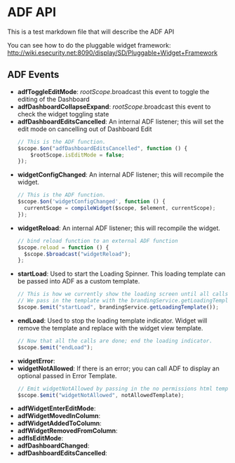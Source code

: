 # ADF API

This is a test markdown file that will describe the ADF API

You can see how to do the pluggable widget framework: http://wiki.esecurity.net:8090/display/SD/Pluggable+Widget+Framework

## ADF Events
* __adfToggleEditMode__: <span color="gray">$rootScope.$broadcast this event to toggle the editing of the Dashboard</span>
* __adfDashboardCollapseExpand__: <span color="gray">$rootScope.$broadcast this event to check the widget toggling state</span>
* __adfDashboardEditsCancelled__: <span color="gray">An internal ADF listener; this will set the edit mode on cancelling out of Dashboard Edit</span>
    ```js
    // This is the ADF function.
    $scope.$on("adfDashboardEditsCancelled", function () {
        $rootScope.isEditMode = false;
    });
    ```
* __widgetConfigChanged__: <span color="gray">An internal ADF listener; this will recompile the widget.</span>
    ```js
    // This is the ADF function.
    $scope.$on('widgetConfigChanged', function () {
      currentScope = compileWidget($scope, $element, currentScope);
    });
    ```
* __widgetReload__: <span color="gray">An internal ADF listener; this will recompile the widget.</span>
    ```js
    // bind reload function to an external ADF function
    $scope.reload = function () {
      $scope.$broadcast("widgetReload");
    };
    ```
* __startLoad__: <span color="gray">Used to start the Loading Spinner.  This loading template can be passed into ADF as a custom template.</span>
    ```js
    // This is how we currently show the loading screen until all calls are complete.  
    // We pass in the template with the brandingService.getLoadingTemplate call.
    $scope.$emit("startLoad", brandingService.getLoadingTemplate());
    ```
* __endLoad__: <span color="gray">Used to stop the loading template indicator.  Widget will remove the template and replace with the widget view template.</span>
    ```js
    // Now that all the calls are done; end the loading indicator.
    $scope.$emit("endLoad");
    ```
* __widgetError__: <span color="gray"></span>
* __widgetNotAllowed__: <span color="gray">If there is an error; you can call ADF to display an optional passed in Error Template.</span>
    ```js
    // Emit widgetNotAllowed by passing in the no permissions html template that needs to be displayed.
    $scope.$emit("widgetNotAllowed", notAllowedTemplate);
    ```
* __adfWidgetEnterEditMode__: <span color="gray"></span>
* __adfWidgetMovedInColumn__: <span color="gray"></span>
* __adfWidgetAddedToColumn__: <span color="gray"></span>
* __adfWidgetRemovedFromColumn__: <span color="gray"></span>
* __adfIsEditMode__: <span color="gray"></span>
* __adfDashboardChanged__: <span color="gray"></span>
* __adfDashboardEditsCancelled__: <span color="gray"></span>

